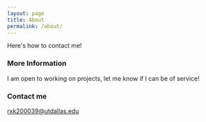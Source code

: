 ```yaml
---
layout: page
title: About
permalink: /about/
---
```


Here's how to contact me!

### More Information

I am open to working on projects, let me know if I can be of service!

### Contact me

[rxk200039@utdallas.edu](mailto:rxk200039@utdallas.edu)
